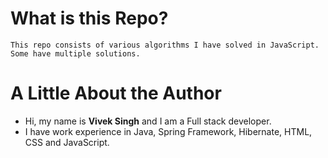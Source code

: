# What is this Repo?
    This repo consists of various algorithms I have solved in JavaScript. Some have multiple solutions.

# A Little About the Author
* Hi, my name is **Vivek Singh** and I am a Full stack developer.
* I have work experience in Java, Spring Framework, Hibernate, HTML, CSS and JavaScript.